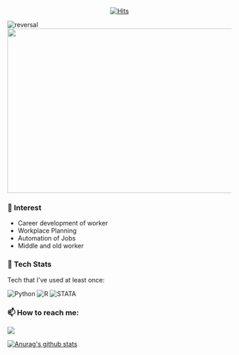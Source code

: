   <div align=center>
	
  [![Hits](https://hits.seeyoufarm.com/api/count/incr/badge.svg?url=https%3A%2F%2Fgithub.com%2Fchal0060&count_bg=%2379C83D&title_bg=%23555555&icon=&icon_color=%23E7E7E7&title=hits&edge_flat=false)](https://hits.seeyoufarm.com)
  </div>

<!--
**chal0060/chal0060** is a ✨ _special_ ✨ repository because its `README.md` (this file) appears on your GitHub profile.

Here are some ideas to get you started:

- 🔭 I’m currently working on ...
- 🌱 I’m currently learning ...
- 👯 I’m looking to collaborate on ...
- 🤔 I’m looking for help with ...
- 💬 Ask me about ...
-
- 😄 Pronouns: ...
- ⚡ Fun fact: ...
-->

![reversal](https://capsule-render.vercel.app/api?type=rect&color=gradient&text=Jaeyoung%20Ha&fontAlign=30&fontSize=30&desc=HRD%20Researcheer&descAlign=60&descAlignY=50)
<img src="https://user-images.githubusercontent.com/60953487/193579213-86ceba2b-6235-4da8-a227-1cf8359ec783.jpg" width=850 height="370">

### 🤔 Interest
- Career development of worker
- Workplace Planning
- Automation of Jobs
- Middle and old worker

### 🌱 Tech Stats
Tech that I've used at least once:

<img alt="Python" src 
     ="https://img.shields.io/badge/Python-3776AB.svg?&style=for-the-badge&logo=Python&logoColor=white"/> <img alt="R" src
     ="https://img.shields.io/badge/R-239120.svg?&style=for-the-badge&logo=R&logoColor=white"/> <img alt="STATA" src 
     ="https://img.shields.io/badge/STATA-7F52FF.svg?&style=for-the-badge&logo=STATA&logoColor=white"/>
   
### 📫 How to reach me: 
<a href="https://www.instagram.com/chal0060" target="_blank"><img src="https://img.shields.io/badge/instagram-E4405F?style=flat-square&logo=instagram&logoColor=white"/></a>

  [![Anurag's github stats](https://github-readme-stats.vercel.app/api?username=chal0060)](https://github.com/anuraghazra/github-readme-stats)
